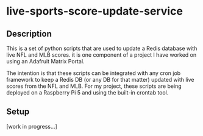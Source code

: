 # live-sports-score-update-service

## Description

This is a set of python scripts that are used to update a Redis database with live NFL and MLB scores. it is one component of a project I have worked on using an Adafruit Matrix Portal.

The intention is that these scripts can be integrated with any cron job framework to keep a Redis DB (or any DB for that matter) updated with live scores from the NFL and MLB. For my project, these scripts are being deployed on a Raspberry Pi 5 and using the built-in crontab tool. 

## Setup
[work in progress...]